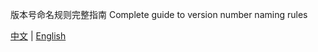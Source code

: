 版本号命名规则完整指南
Complete guide to version number naming rules

[中文](./Version_CN.md) | [English](./Version_EN.md)
